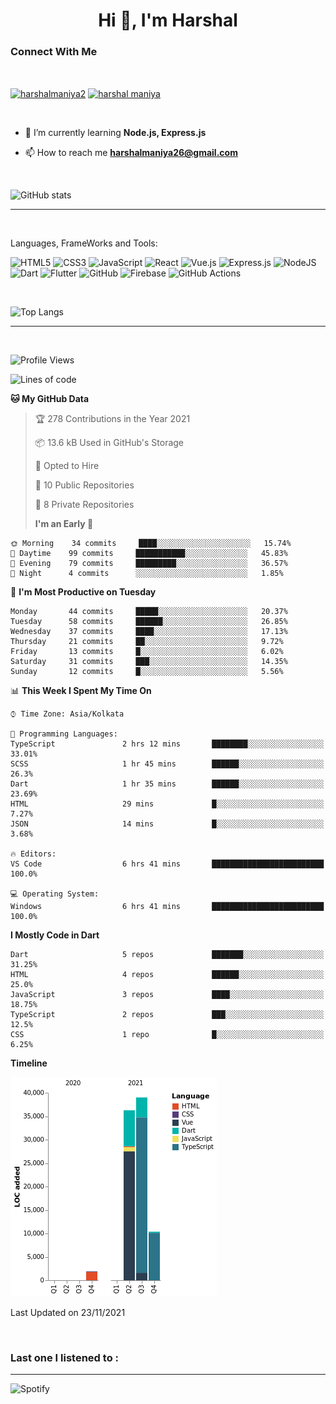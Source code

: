 <h1 align="center">Hi 👋, I'm Harshal</h1>

### Connect With Me

<br/>

 <p align="left">
<a href="https://twitter.com/harshalmaniya2" target="blank"><img align="center" src="https://raw.githubusercontent.com/rahuldkjain/github-profile-readme-generator/master/src/images/icons/Social/twitter.svg" alt="harshalmaniya2" height="30" width="40" /></a>
<a href="https://www.linkedin.com/in/harshal-maniya-74459a120/" target="blank"><img align="center" src="https://raw.githubusercontent.com/rahuldkjain/github-profile-readme-generator/master/src/images/icons/Social/linked-in-alt.svg" alt="harshal maniya" height="30" width="40" /></a>
</p>

 <br/>

- 🌱 I’m currently learning **Node.js, Express.js**

- 📫 How to reach me **harshalmaniya26@gmail.com**

 <br/>

![GitHub stats](https://github-readme-stats.vercel.app/api?username=harshal2608&show_icons=true&theme=dark&count_private=true)

---

 <br/>

Languages, FrameWorks and Tools:

<img alt="HTML5" src="https://img.shields.io/badge/html5%20-%23E34F26.svg?&style=for-the-badge&logo=html5&logoColor=white"/> <img alt="CSS3" src="https://img.shields.io/badge/css3%20-%231572B6.svg?&style=for-the-badge&logo=css3&logoColor=white"/> <img alt="JavaScript" src="https://img.shields.io/badge/javascript%20-%23323330.svg?&style=for-the-badge&logo=javascript&logoColor=%23F7DF1E"/> <img alt="React" src="https://img.shields.io/badge/react%20-%2320232a.svg?&style=for-the-badge&logo=react&logoColor=%2361DAFB"/> <img alt="Vue.js" src="https://img.shields.io/badge/vuejs%20-%2335495e.svg?&style=for-the-badge&logo=vue.js&logoColor=%234FC08D"/> <img alt="Express.js" src="https://img.shields.io/badge/express.js%20-%23404d59.svg?&style=for-the-badge"/> <img alt="NodeJS" src="https://img.shields.io/badge/node.js%20-%2343853D.svg?&style=for-the-badge&logo=node.js&logoColor=white"/> <img alt="Dart" src="https://img.shields.io/badge/dart-%230175C2.svg?&style=for-the-badge&logo=dart&logoColor=white"/> <img alt="Flutter" src="https://img.shields.io/badge/Flutter%20-%2302569B.svg?&style=for-the-badge&logo=Flutter&logoColor=white" /> <img alt="GitHub" src="https://img.shields.io/badge/github%20-%23121011.svg?&style=for-the-badge&logo=github&logoColor=white"/> <img alt="Firebase" src="https://img.shields.io/badge/firebase%20-%23039BE5.svg?&style=for-the-badge&logo=firebase"/> <img alt="GitHub Actions" src="https://img.shields.io/badge/github%20actions%20-%232671E5.svg?&style=for-the-badge&logo=github%20actions&logoColor=white"/>

 <br/>

![Top Langs](https://github-readme-stats.vercel.app/api/top-langs/?username=harshal2608)

---

 <br/>

<!--START_SECTION:waka-->

![Profile Views](http://img.shields.io/badge/Profile%20Views-37-blue)

![Lines of code](https://img.shields.io/badge/From%20Hello%20World%20I%27ve%20Written-87515%20lines%20of%20code-blue)

**🐱 My GitHub Data**

> 🏆 278 Contributions in the Year 2021
>
> 📦 13.6 kB Used in GitHub's Storage
>
> 💼 Opted to Hire
>
> 📜 10 Public Repositories
>
> 🔑 8 Private Repositories
>
> **I'm an Early 🐤**

```text
🌞 Morning    34 commits     ████░░░░░░░░░░░░░░░░░░░░░   15.74%
🌆 Daytime    99 commits     ███████████░░░░░░░░░░░░░░   45.83%
🌃 Evening    79 commits     █████████░░░░░░░░░░░░░░░░   36.57%
🌙 Night      4 commits      ░░░░░░░░░░░░░░░░░░░░░░░░░   1.85%

```

📅 **I'm Most Productive on Tuesday**

```text
Monday       44 commits     █████░░░░░░░░░░░░░░░░░░░░   20.37%
Tuesday      58 commits     ██████░░░░░░░░░░░░░░░░░░░   26.85%
Wednesday    37 commits     ████░░░░░░░░░░░░░░░░░░░░░   17.13%
Thursday     21 commits     ██░░░░░░░░░░░░░░░░░░░░░░░   9.72%
Friday       13 commits     █░░░░░░░░░░░░░░░░░░░░░░░░   6.02%
Saturday     31 commits     ███░░░░░░░░░░░░░░░░░░░░░░   14.35%
Sunday       12 commits     █░░░░░░░░░░░░░░░░░░░░░░░░   5.56%

```

📊 **This Week I Spent My Time On**

```text
⌚︎ Time Zone: Asia/Kolkata

💬 Programming Languages:
TypeScript               2 hrs 12 mins       ████████░░░░░░░░░░░░░░░░░   33.01%
SCSS                     1 hr 45 mins        ██████░░░░░░░░░░░░░░░░░░░   26.3%
Dart                     1 hr 35 mins        ██████░░░░░░░░░░░░░░░░░░░   23.69%
HTML                     29 mins             █░░░░░░░░░░░░░░░░░░░░░░░░   7.27%
JSON                     14 mins             █░░░░░░░░░░░░░░░░░░░░░░░░   3.68%

🔥 Editors:
VS Code                  6 hrs 41 mins       █████████████████████████   100.0%

💻 Operating System:
Windows                  6 hrs 41 mins       █████████████████████████   100.0%

```

**I Mostly Code in Dart**

```text
Dart                     5 repos             ███████░░░░░░░░░░░░░░░░░░   31.25%
HTML                     4 repos             ██████░░░░░░░░░░░░░░░░░░░   25.0%
JavaScript               3 repos             ████░░░░░░░░░░░░░░░░░░░░░   18.75%
TypeScript               2 repos             ███░░░░░░░░░░░░░░░░░░░░░░   12.5%
CSS                      1 repo              █░░░░░░░░░░░░░░░░░░░░░░░░   6.25%

```

**Timeline**

![Chart not found](https://raw.githubusercontent.com/harshal2608/harshal2608/master/charts/bar_graph.png)

Last Updated on 23/11/2021

<!--END_SECTION:waka-->

 <br/>

### Last one I listened to :

---

![Spotify](https://novatorem-seven-psi.vercel.app/api/spotify)
